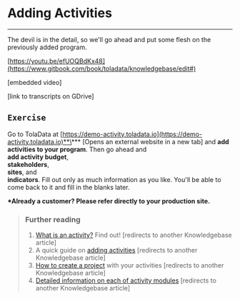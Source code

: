 # Adding Activities

---

The devil is in the detail, so we'll go ahead and put some flesh on the previously added program.

[https://youtu.be/efUOQBdKx48](https://www.gitbook.com/book/toladata/knowledgebase/edit#)

\[embedded video\]

\[link to transcripts on GDrive\]

## `Exercise`

Go to TolaData at [https://demo-activity.toladata.io](https://demo-activity.toladata.io)**\*** \[Opens an external website in a new tab\] and **add activities to your program**. Then go ahead and  
 **add activity budget**,  
 **stakeholders**,  
 **sites**, and  
 **indicators**. Fill out only as much information as you like. You'll be able to come back to it and fill in the blanks later.

**\*Already a customer? Please refer directly to your production site.**

> ### Further reading
>
> 1. [What is an activity?](https://help.toladata.com/7-activities/what-is-an-activity.html) Find out! \[redirects to another Knowledgebase article\]
> 2.  A quick guide on [adding activities](https://help.toladata.com/7-activities/add-activity.html) \[redirects to another Knowledgebase article\]
> 3. [How to create a project](https://help.toladata.com/7-activities/promoting-an-activity-to-a-project.html) with your activities \[redirects to another Knowledgebase article\]
> 4. [Detailed information on each of activity modules](https://help.toladata.com/7-activities/activity-modules.html) \[redirects to another Knowledgebase article\]

## 



